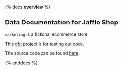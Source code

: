 {% docs __overview__ %}

## Data Documentation for Jaffle Shop

`marketing` is a fictional ecommerce store.

This [dbt](https://www.getdbt.com/) project is for testing out code.

The source code can be found [here](https://github.com/clrcrl/marketing).

{% enddocs %}
